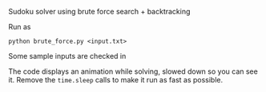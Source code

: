 Sudoku solver using brute force search + backtracking

Run as
```
python brute_force.py <input.txt>
```

Some sample inputs are checked in

The code displays an animation while solving, slowed down so you can see it. Remove the `time.sleep` calls to make it run as fast as possible.
